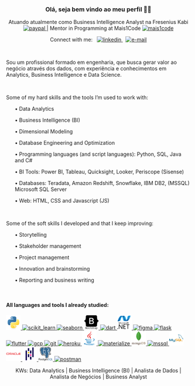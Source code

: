 <h3 align="center">Olá, seja bem vindo ao meu perfil 👋👋</h1>
<p align="center">Atuando atualmente como Business Intelligence Analyst na Fresenius Kabi <a href="https://paypal.com/" target="_blank" rel="noreferrer">  <img src="https://www.paypalobjects.com/webstatic/icon/pp258.png" alt="paypal" width="20" height="20"/> </a> | Mentor in Programming at Mais1Code <a href="https://mais1code.com.br/" target="_blank" rel="noreferrer">  <img src="https://media-exp1.licdn.com/dms/image/C560BAQHJh3_iePOWbA/company-logo_200_200/0/1634585856591?e=2147483647&v=beta&t=G4oVZvF8T8G494jrG7dR7U3oeVVAyUgxchORGbv05K0" alt="mais1code" width="20" height="20"/> </a> </p>

<p align="center">
    Connect with me:&nbsp;&nbsp;
    <a href="https://www.linkedin.com/in/willhsantos/" target="_blank" rel="noreferrer">  <img src="https://cdn-icons-png.flaticon.com/512/174/174857.png" alt="linkedin" width="20" height="20"/> </a> &nbsp;
    <a href="mailto: willmp2@outlook.com" target="_blank" rel="noreferrer">  <img src="https://logospng.org/download/microsoft-outlook/logo-microsoft-outlook-1024.png" alt="e-mail" width="20" height="20"/> </a>
</p>
<br>

<p>Sou um profissional formado em engenharia, que busca gerar valor ao negócio através dos dados, com experiência e conhecimentos em Analytics, Business Intelligence e Data Science.  </p>
<br>
<p>Some of my hard skills and the tools I’m used to work with: </p>
    <ul>• Data Analytics </ul>
    <ul>• Business Intelligence (BI) </ul>
    <ul>• Dimensional Modeling </ul>
    <ul>• Database Engineering and Optimization </ul>
    <ul>• Programming languages (and script languages): Python, SQL, Java and C# </ul>
    <ul>• BI Tools: Power BI, Tableau, Quicksight, Looker, Periscope (Sisense) </ul>
    <ul>• Databases: Teradata, Amazon Redshift, Snowflake, IBM DB2, (MSSQL) Microsoft SQL Server </ul>
    <ul>• Web: HTML, CSS and Javascript (JS) </ul>
<br>
<p>Some of the soft skills I developed and that I keep improving:  </p>
    <ul>• Storytelling </ul>
    <ul>• Stakeholder management </ul>
    <ul>• Project management </ul>
    <ul>• Innovation and brainstorming </ul>
    <ul>• Reporting and business writing </ul> 
<br>

<h4 align="left">All languages and tools I already studied:</h4>
<p align="left"> <a href="https://www.python.org" target="_blank" rel="noreferrer">  <img src="https://raw.githubusercontent.com/devicons/devicon/master/icons/python/python-original.svg" alt="python" width="40" height="40"/> </a> <a href="https://scikit-learn.org/" target="_blank" rel="noreferrer"> <img src="https://upload.wikimedia.org/wikipedia/commons/0/05/Scikit_learn_logo_small.svg" alt="scikit_learn" width="40" height="40"/> </a> <a href="https://seaborn.pydata.org/" target="_blank" rel="noreferrer"> <img src="https://seaborn.pydata.org/_images/logo-mark-lightbg.svg" alt="seaborn" width="40" height="40"/> </a> <a href="https://getbootstrap.com" target="_blank" rel="noreferrer"> <img src="https://raw.githubusercontent.com/devicons/devicon/master/icons/bootstrap/bootstrap-plain-wordmark.svg" alt="bootstrap" width="40" height="40"/> </a> <a href="https://dart.dev" target="_blank" rel="noreferrer"> <img src="https://www.vectorlogo.zone/logos/dartlang/dartlang-icon.svg" alt="dart" width="40" height="40"/> </a> <a href="https://dotnet.microsoft.com/" target="_blank" rel="noreferrer"> <img src="https://raw.githubusercontent.com/devicons/devicon/master/icons/dot-net/dot-net-original-wordmark.svg" alt="dotnet" width="40" height="40"/> </a> <a href="https://www.figma.com/" target="_blank" rel="noreferrer"> <img src="https://www.vectorlogo.zone/logos/figma/figma-icon.svg" alt="figma" width="40" height="40"/> </a> <a href="https://flask.palletsprojects.com/" target="_blank" rel="noreferrer"> <img src="https://www.vectorlogo.zone/logos/pocoo_flask/pocoo_flask-icon.svg" alt="flask" width="40" height="40"/> </a> <a href="https://flutter.dev" target="_blank" rel="noreferrer"> <img src="https://www.vectorlogo.zone/logos/flutterio/flutterio-icon.svg" alt="flutter" width="40" height="40"/> </a> <a href="https://cloud.google.com" target="_blank" rel="noreferrer"> <img src="https://www.vectorlogo.zone/logos/google_cloud/google_cloud-icon.svg" alt="gcp" width="40" height="40"/> </a> <a href="https://git-scm.com/" target="_blank" rel="noreferrer"> <img src="https://www.vectorlogo.zone/logos/git-scm/git-scm-icon.svg" alt="git" width="40" height="40"/> </a> <a href="https://heroku.com" target="_blank" rel="noreferrer"> <img src="https://www.vectorlogo.zone/logos/heroku/heroku-icon.svg" alt="heroku" width="40" height="40"/> </a> <a href="https://www.java.com" target="_blank" rel="noreferrer"> <img src="https://raw.githubusercontent.com/devicons/devicon/master/icons/java/java-original.svg" alt="java" width="40" height="40"/> </a> <a href="https://materializecss.com/" target="_blank" rel="noreferrer"> <img src="https://raw.githubusercontent.com/prplx/svg-logos/5585531d45d294869c4eaab4d7cf2e9c167710a9/svg/materialize.svg" alt="materialize" width="40" height="40"/> </a> <a href="https://www.mongodb.com/" target="_blank" rel="noreferrer"> <img src="https://raw.githubusercontent.com/devicons/devicon/master/icons/mongodb/mongodb-original-wordmark.svg" alt="mongodb" width="40" height="40"/> </a> <a href="https://www.microsoft.com/en-us/sql-server" target="_blank" rel="noreferrer"> <img src="https://www.svgrepo.com/show/303229/microsoft-sql-server-logo.svg" alt="mssql" width="40" height="40"/> </a> <a href="https://www.mysql.com/" target="_blank" rel="noreferrer"> <img src="https://raw.githubusercontent.com/devicons/devicon/master/icons/mysql/mysql-original-wordmark.svg" alt="mysql" width="40" height="40"/> </a> <a href="https://www.oracle.com/" target="_blank" rel="noreferrer"> <img src="https://raw.githubusercontent.com/devicons/devicon/master/icons/oracle/oracle-original.svg" alt="oracle" width="40" height="40"/> </a> <a href="https://pandas.pydata.org/" target="_blank" rel="noreferrer"> <img src="https://raw.githubusercontent.com/devicons/devicon/2ae2a900d2f041da66e950e4d48052658d850630/icons/pandas/pandas-original.svg" alt="pandas" width="40" height="40"/> </a> <a href="https://www.postgresql.org" target="_blank" rel="noreferrer"> <img src="https://raw.githubusercontent.com/devicons/devicon/master/icons/postgresql/postgresql-original-wordmark.svg" alt="postgresql" width="40" height="40"/> </a> <a href="https://postman.com" target="_blank" rel="noreferrer"> <img src="https://www.vectorlogo.zone/logos/getpostman/getpostman-icon.svg" alt="postman" width="40" height="40"/> </a>  </p>

<p align="center">KWs: Data Analytics | Business Intelligence (BI) | Analista de Dados | Analista de Negócios | Business Analyst</p>
